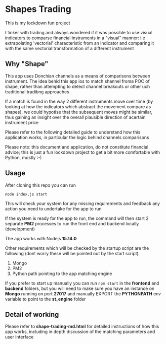 # Shapes Trading

This is my lockdown fun project

I tinker with trading and always wondered if it was possible to use visual indicators to comparse financial instruments in a "visual" manner: i.e extrapolating 'vectorial' characteristic from an indicator and comparing it with the same vectorial transformation of a different instrument

## Why "Shape"

This app uses Donchian channels as a means of comparisons between instrument. The idea behid this app ios to match shannel froma POC of shape, rather than attempting to detect channel breakouts or other uch traditional tradibng approaches

If a match is found in the way 2 different instruments move over time (by looking at how the indicators which abstract the movement compare as shapes),  we could hypotise that the subsequent moves might be similar, thus gaining an insight over the overall plausible direction of acertain instrument price

Please refer to the following detailed guide to understand how this application works, in particular the logic behind channels comparisons

Please note: this document and application, do not constitute financial advice; this is just a fun lockdown project to get a bit more comfortable with Python, mostly :-)
    
## Usage

After cloning this repo you can run

`node index.js start`

This will check your system for any missing requirements and feedback any action you need to undertake for the app to run

If the system is ready for the app to run, the command will then start 2 separate __PM2__ processes to run the front end and backend locally (development)

The app works with Nodejs __15.14.0__

Other requirements which will be checked by the startup script are the following (dont worry these will be pointed out by the start script)

1. Mongo
2. PM2
3. Python path pointing to the app matching engine

If you prefer to start up manually you can run `npm start` in the __frontend__ and __backend__ folders, but you will need to make sure you have an instance on __Mongo__ running on port __27017__ and manually EXPORT the __PYTHONPATH__ env variable to point to the __st_engine__ folder

## Detail of working

Please refer to __shape-trading-md.html__ for detailed instructions of how this app works, including in depth discussion of the matching parameters and user interface

